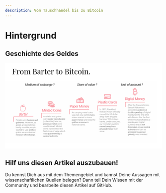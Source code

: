```yaml
---
description: Vom Tauschhandel bis zu Bitcoin
---
```


# Hintergrund

## Geschichte des Geldes

![Eigene Darstellung in Anlehnung an Hackernoon \(2019\).](../../.gitbook/assets/from-barter-to-bitcoin.png)

## Hilf uns diesen Artikel auszubauen!

Du kennst Dich aus mit dem Themengebiet und kannst Deine Aussagen mit wissenschaftlichen Quellen belegen? Dann teil Dein Wissen mit der Community und bearbeite diesen Artikel auf GitHub.

